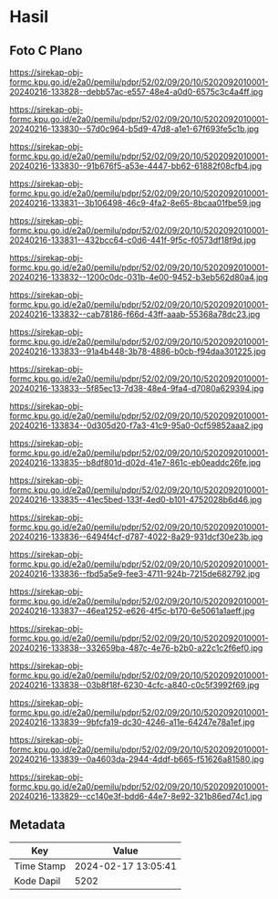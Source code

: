 # Hasil

## Foto C Plano

https://sirekap-obj-formc.kpu.go.id/e2a0/pemilu/pdpr/52/02/09/20/10/5202092010001-20240216-133828--debb57ac-e557-48e4-a0d0-6575c3c4a4ff.jpg

https://sirekap-obj-formc.kpu.go.id/e2a0/pemilu/pdpr/52/02/09/20/10/5202092010001-20240216-133830--57d0c964-b5d9-47d8-a1e1-67f693fe5c1b.jpg

https://sirekap-obj-formc.kpu.go.id/e2a0/pemilu/pdpr/52/02/09/20/10/5202092010001-20240216-133830--91b676f5-a53e-4447-bb62-61882f08cfb4.jpg

https://sirekap-obj-formc.kpu.go.id/e2a0/pemilu/pdpr/52/02/09/20/10/5202092010001-20240216-133831--3b106498-46c9-4fa2-8e65-8bcaa01fbe59.jpg

https://sirekap-obj-formc.kpu.go.id/e2a0/pemilu/pdpr/52/02/09/20/10/5202092010001-20240216-133831--432bcc64-c0d6-441f-9f5c-f0573df18f9d.jpg

https://sirekap-obj-formc.kpu.go.id/e2a0/pemilu/pdpr/52/02/09/20/10/5202092010001-20240216-133832--1200c0dc-031b-4e00-9452-b3eb562d80a4.jpg

https://sirekap-obj-formc.kpu.go.id/e2a0/pemilu/pdpr/52/02/09/20/10/5202092010001-20240216-133832--cab78186-f66d-43ff-aaab-55368a78dc23.jpg

https://sirekap-obj-formc.kpu.go.id/e2a0/pemilu/pdpr/52/02/09/20/10/5202092010001-20240216-133833--91a4b448-3b78-4886-b0cb-f94daa301225.jpg

https://sirekap-obj-formc.kpu.go.id/e2a0/pemilu/pdpr/52/02/09/20/10/5202092010001-20240216-133833--5f85ec13-7d38-48e4-9fa4-d7080a629394.jpg

https://sirekap-obj-formc.kpu.go.id/e2a0/pemilu/pdpr/52/02/09/20/10/5202092010001-20240216-133834--0d305d20-f7a3-41c9-95a0-0cf59852aaa2.jpg

https://sirekap-obj-formc.kpu.go.id/e2a0/pemilu/pdpr/52/02/09/20/10/5202092010001-20240216-133835--b8df801d-d02d-41e7-861c-eb0eaddc26fe.jpg

https://sirekap-obj-formc.kpu.go.id/e2a0/pemilu/pdpr/52/02/09/20/10/5202092010001-20240216-133835--41ec5bed-133f-4ed0-b101-4752028b6d46.jpg

https://sirekap-obj-formc.kpu.go.id/e2a0/pemilu/pdpr/52/02/09/20/10/5202092010001-20240216-133836--6494f4cf-d787-4022-8a29-931dcf30e23b.jpg

https://sirekap-obj-formc.kpu.go.id/e2a0/pemilu/pdpr/52/02/09/20/10/5202092010001-20240216-133836--fbd5a5e9-fee3-4711-924b-7215de682792.jpg

https://sirekap-obj-formc.kpu.go.id/e2a0/pemilu/pdpr/52/02/09/20/10/5202092010001-20240216-133837--46ea1252-e626-4f5c-b170-6e5061a1aeff.jpg

https://sirekap-obj-formc.kpu.go.id/e2a0/pemilu/pdpr/52/02/09/20/10/5202092010001-20240216-133838--332659ba-487c-4e76-b2b0-a22c1c2f6ef0.jpg

https://sirekap-obj-formc.kpu.go.id/e2a0/pemilu/pdpr/52/02/09/20/10/5202092010001-20240216-133838--03b8f18f-6230-4cfc-a840-c0c5f3992f69.jpg

https://sirekap-obj-formc.kpu.go.id/e2a0/pemilu/pdpr/52/02/09/20/10/5202092010001-20240216-133839--9bfcfa19-dc30-4246-a11e-64247e78a1ef.jpg

https://sirekap-obj-formc.kpu.go.id/e2a0/pemilu/pdpr/52/02/09/20/10/5202092010001-20240216-133839--0a4603da-2944-4ddf-b665-f51626a81580.jpg

https://sirekap-obj-formc.kpu.go.id/e2a0/pemilu/pdpr/52/02/09/20/10/5202092010001-20240216-133829--cc140e3f-bdd6-44e7-8e92-321b86ed74c1.jpg


## Metadata

| Key        | Value               |
| ---------- | ------------------- |
| Time Stamp | 2024-02-17 13:05:41 |
| Kode Dapil | 5202                |



